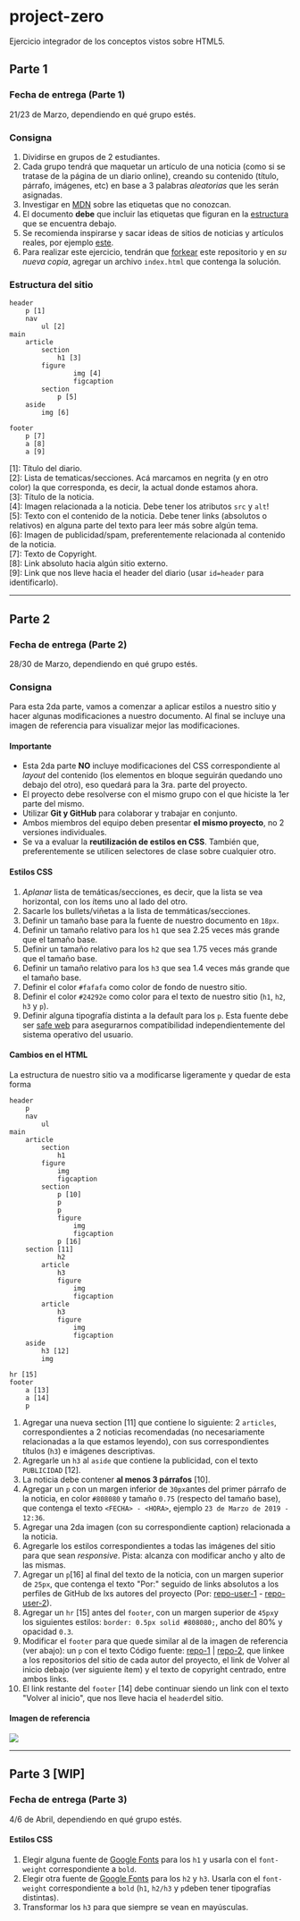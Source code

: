 # project-zero

Ejercicio integrador de los conceptos vistos sobre HTML5.

## Parte 1

### Fecha de entrega (Parte 1)

21/23 de Marzo, dependiendo en qué grupo estés.

### Consigna

1. Dividirse en grupos de 2 estudiantes. 
2. Cada grupo tendrá que maquetar un artículo de una noticia (como si se tratase de la página de un diario online), creando su contenido (título, párrafo, imágenes, etc) en base a 3 palabras *aleatorias* que les serán asignadas. 
3. Investigar en [MDN](https://developer.mozilla.org/en-US/) sobre las etiquetas que no conozcan.
4. El documento **debe** que incluir las etiquetas que figuran en la [estructura](#estructura-del-sitio) que se encuentra debajo.
5. Se recomienda inspirarse y sacar ideas de sitios de noticias y artículos reales, por ejemplo [este](https://www.lanacion.com.ar/buenos-aires/los-portenos-eligieron-luccianos-como-mejor-heladeria-nid2229133).
6. Para realizar este ejercicio, tendrán que [forkear](https://help.github.com/en/articles/fork-a-repo) este repositorio y en *su nueva copia*, agregar un archivo `index.html` que contenga la solución.

### Estructura del sitio

```
header
    p [1]
    nav
        ul [2]
main               
    article
        section
            h1 [3]
        figure
                img [4]
                figcaption
        section
            p [5]
    aside
        img [6]

footer
    p [7]
    a [8]
    a [9]
```

[1]: Título del diario.  
[2]: Lista de tematicas/secciones. Acá marcamos en negrita (y en otro color) la que corresponda, es decir, la actual donde estamos ahora.  
[3]: Título de la noticia.  
[4]: Imagen relacionada a la noticia. Debe tener los atributos `src` y `alt`!  
[5]: Texto con el contenido de la noticia. Debe tener links (absolutos o relativos) en alguna parte del texto para leer más sobre algún tema.  
[6]: Imagen de publicidad/spam, preferentemente relacionada al contenido de la noticia.  
[7]: Texto de Copyright.  
[8]: Link absoluto hacia algún sitio externo.  
[9]: Link que nos lleve hacia el header del diario (usar `id=header` para identificarlo).  

---

## Parte 2

### Fecha de entrega (Parte 2)

28/30 de Marzo, dependiendo en qué grupo estés.

### Consigna

Para esta 2da parte, vamos a comenzar a aplicar estilos a nuestro sitio y hacer algunas modificaciones a nuestro documento. Al final se incluye una imagen de referencia para visualizar mejor las modificaciones.

#### Importante

- Esta 2da parte **NO** incluye modificaciones del CSS correspondiente al *layout* del contenido (los elementos en bloque seguirán quedando uno debajo del otro), eso quedará para la 3ra. parte del proyecto.
- El proyecto debe resolverse con el mismo grupo con el que hiciste la 1er parte del mismo.
- Utilizar **Git y GitHub** para colaborar y trabajar en conjunto.
- Ambos miembros del equipo deben presentar **el mismo proyecto**, no 2 versiones individuales.
- Se va a evaluar la **reutilización de estilos en CSS**. También que, preferentemente se utilicen selectores de clase sobre cualquier otro.

#### Estilos CSS

1. *Aplanar* lista de temáticas/secciones, es decir, que la lista se vea horizontal, con los ítems uno al lado del otro.
2. Sacarle los bullets/viñetas a la lista de temmáticas/secciones.
3. Definir un tamaño base para la fuente de nuestro documento en `18px`.
4. Definir un tamaño relativo para los `h1` que sea 2.25 veces más grande que el tamaño base.
5. Definir un tamaño relativo para los `h2` que sea 1.75 veces más grande que el tamaño base.
6. Definir un tamaño relativo para los `h3` que sea 1.4 veces más grande que el tamaño base.
7. Definir el color `#fafafa` como color de fondo de nuestro sitio.
8. Definir el color `#24292e` como color para el texto de nuestro sitio (`h1`, `h2`, `h3` y `p`).
9. Definir alguna tipografía distinta a la default para los `p`. Esta fuente debe ser [safe web](http://web.mit.edu/jmorzins/www/fonts.html) para asegurarnos compatibilidad independientemente del sistema operativo del usuario.

#### Cambios en el HTML

La estructura de nuestro sitio va a modificarse ligeramente y quedar de esta forma

```
header
    p
    nav
        ul
main               
    article
        section
            h1
        figure
            img
            figcaption
        section
            p [10]
            p
            p
            figure
                img
                figcaption
            p [16]
    section [11]
            h2
        article
            h3
            figure
                img
                figcaption
        article
            h3
            figure
                img
                figcaption
    aside
        h3 [12]
        img

hr [15]
footer
    a [13]
    a [14]
    p
```

1. Agregar una nueva section [11] que contiene lo siguiente: 2 `articles`, correspondientes a 2 noticias recomendadas (no necesariamente relacionadas a la que estamos leyendo), con sus correspondientes títulos (`h3`) e imágenes descriptivas.
2. Agregarle un `h3` al `aside` que contiene la publicidad, con el texto `PUBLICIDAD` [12].
3. La noticia debe contener **al menos 3 párrafos** [10].
4. Agregar un `p` con un margen inferior de `30px`antes del primer párrafo de la noticia, en color `#808080` y tamaño `0.75` (respecto del tamaño base), que contenga el texto `<FECHA> - <HORA>`, ejemplo `23 de Marzo de 2019 - 12:36`.
5. Agregar una 2da imagen (con su correspondiente caption) relacionada a la noticia.
6. Agregarle los estilos correspondientes a todas las imágenes del sitio para que sean *responsive*. Pista: alcanza con modificar ancho y alto de las mismas.
7. Agregar un `p`[16] al final del texto de la noticia, con un margen superior de `25px`, que contenga el texto "Por:" seguido de links absolutos a los perfiles de GitHub de lxs autores del proyecto (Por: [repo-user-1](#) - [repo-user-2](#)).
8. Agregar un `hr` [15] antes del `footer`, con un margen superior de `45px`y los siguientes estilos: `border: 0.5px solid #808080;`, ancho del 80% y opacidad `0.3`. 
9. Modificar el `footer` para que quede similar al de la imagen de referencia (ver abajo): un `p` con el texto Código fuente: [repo-1](#) | [repo-2](#), que linkee a los repositorios del sitio de cada autor del proyecto, el link de Volver al inicio debajo (ver siguiente ítem) y el texto de copyright centrado, entre ambos links.
10. El link restante del `footer` [14] debe continuar siendo un link con el texto "Volver al inicio", que nos lleve hacia el `header`del sitio.

#### Imagen de referencia

![](https://i.imgur.com/f5OIzcq.jpg)

---

## Parte 3 [WIP]

### Fecha de entrega (Parte 3)

4/6 de Abril, dependiendo en qué grupo estés.

#### Estilos CSS

1. Elegir alguna fuente de [Google Fonts](http://fonts.google.com) para los `h1` y usarla con el `font-weight` correspondiente a `bold`.
2. Elegir otra fuente de [Google Fonts](http://fonts.google.com) para los `h2` y `h3`. Usarla con el `font-weight` correspondiente a `bold` (`h1`, `h2/h3` y `p`deben tener tipografías distintas).
3. Transformar los `h3` para que siempre se vean en mayúsculas.
